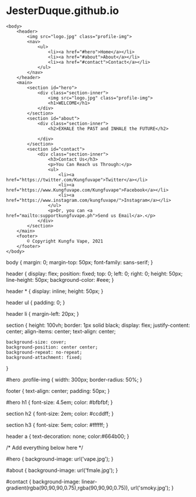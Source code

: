 # JesterDuque.github.io


<!DOCTYPE html>
<html>
    <head>
        <title>KUNGFUPANDA VAPE</title>
        <link rel="stylesheet" href="style.css">
    </head>

    <body>
        <header>
            <img src="logo.jpg" class="profile-img">
            <nav>
                <ul>
                    <li><a href="#hero">Home</a></li>
                    <li><a href="#about">About</a></li>
                    <li><a href="#contact">Contact</a></li>
                </ul>
            </nav>
        </header>
        <main>
            <section id="hero">
                <div class="section-inner">
                    <img src="logo.jpg" class="profile-img">
                    <h1>WELCOME</h1>
                </div>
            </section>
            <section id="about">
                <div class="section-inner">
                    <h2>EXHALE the PAST and INHALE the FUTURE</h2>
                   
                </div>
            </section>
            <section id="contact">
                <div class="section-inner">
                    <h3>Contact Us</h3>
                    <p>You Can Reach us Through:</p>
                    <ul>
                        <li><a href="https://twitter.com/Kungfuvape">Twitter</a></li>
                        <li><a href="https://www.Kungfuvape.com/Kungfuvape">Facebook</a></li>
                        <li><a href="https://www.instagram.com/kungfuvape/">Instagram</a></li>
                    </ul>
                    <p>Or, you can <a href="mailto:supportkungfuvape.ph">Send us Email</a>.</p>
                </div>
            </section>
        </main>
        <footer>
            © Copyright Kungfu Vape, 2021
        </footer>
    </body>
</html>






body {
    margin: 0;
    margin-top: 50px;
    font-family: sans-serif;
}

header {
    display: flex;
    position: fixed;
    top: 0;
    left: 0;
    right: 0;
    height: 50px;
    line-height: 50px;
    background-color: #eee;
}

header * {
    display: inline;
    height: 50px;
}

header ul {
    padding: 0;
}

header li {
    margin-left: 20px;
}

section {
    height: 100vh;
    border: 1px solid black;
    display: flex;
    justify-content: center;
    align-items: center;
    text-align: center;
    
    background-size: cover; 
    background-position: center center; 
    background-repeat: no-repeat; 
    background-attachment: fixed; 
}

#hero .profile-img {
    width: 300px;
    border-radius: 50%;
}

footer {
    text-align: center;
    padding: 50px;
}

#hero h1 {
    font-size: 4.5em;
    color: #bfbfbf;
}

section h2 {
    font-size: 2em;
    color: #ccddff;
}

section h3 {
    font-size: 5em;
    color: #ffffff;
}

header a {
    text-decoration: none;
    color:#664b00;
}

/* Add everything below here */

#hero {
    background-image: url('vape.jpg');
}

#about {
    background-image: url('fmale.jpg');
}

#contact {
    background-image: linear-gradient(rgba(90,90,90,0.75),rgba(90,90,90,0.75)), url('smoky.jpg');
}
